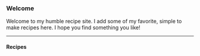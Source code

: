 <!--title:🍳 Zawie's Recipes-->
<!--list:false-->

### Welcome

Welcome to my humble recipe site. I add some of my favorite, simple to make recipes here. I hope you find something you like!

---

#### Recipes
<!-- Recipies links will be appended to the file at build time -->
